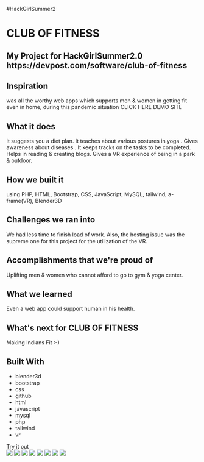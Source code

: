 #HackGirlSummer2
<h1>CLUB OF FITNESS</h1>
<h2>My Project for HackGirlSummer2.0<br>https://devpost.com/software/club-of-fitness</h2>
<h2>Inspiration</h2>
was all the worthy web apps which supports men & women in getting fit even in home, during this pandemic situation CLICK HERE DEMO SITE

<h2>What it does</h2>
It suggests you a diet plan. It teaches about various postures in yoga . Gives awareness about diseases . It keeps tracks on the tasks to be completed. Helps in reading & creating blogs. Gives a VR experience of being in a park & outdoor.

<h2>How we built it</h2>
using PHP, HTML, Bootstrap, CSS, JavaScript, MySQL, tailwind, a-frame(VR), Blender3D

<h2>Challenges we ran into</h2>
We had less time to finish load of work. Also, the hosting issue was the supreme one for this project for the utilization of the VR.

<h2>Accomplishments that we're proud of</h2>
Uplifting men & women who cannot afford to go to gym & yoga center.

<h2>What we learned</h2>
Even a web app could support human in his health.

<h2>What's next for CLUB OF FITNESS</h2>
Making Indians Fit :-)

<h2>Built With</h2>
  <ul>
    <li>blender3d</li>
    <li>bootstrap</li>
    <li>css</li>
    <li>github</li>
    <li>html</li>
    <li>javascript</li>
    <li>mysql</li>
    <li>php</li>
    <li>tailwind</li>
    <li>vr</li>
  </ul>
Try it out<br>
<img src="https://challengepost-s3-challengepost.netdna-ssl.com/photos/production/software_photos/001/559/402/datas/gallery.jpg">
<img src="https://challengepost-s3-challengepost.netdna-ssl.com/photos/production/software_photos/001/559/398/datas/gallery.jpg">
<img src="https://challengepost-s3-challengepost.netdna-ssl.com/photos/production/software_photos/001/559/399/datas/gallery.jpg">
<img src="https://challengepost-s3-challengepost.netdna-ssl.com/photos/production/software_photos/001/559/400/datas/gallery.jpg">
<img src="https://challengepost-s3-challengepost.netdna-ssl.com/photos/production/software_photos/001/559/404/datas/gallery.jpg">
<img src="https://challengepost-s3-challengepost.netdna-ssl.com/photos/production/software_photos/001/559/405/datas/gallery.jpg">
<img src="https://challengepost-s3-challengepost.netdna-ssl.com/photos/production/software_photos/001/559/401/datas/gallery.jpg">
<img src="https://challengepost-s3-challengepost.netdna-ssl.com/photos/production/software_photos/001/559/397/datas/gallery.jpg">
